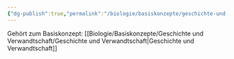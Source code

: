 ```yaml
---
{"dg-publish":true,"permalink":"/biologie/basiskonzepte/geschichte-und-verwandtschaft/systematik/"}
---
```


Gehört zum Basiskonzept: [[Biologie/Basiskonzepte/Geschichte und Verwandtschaft/Geschichte und Verwandtschaft\|Geschichte und Verwandtschaft]]